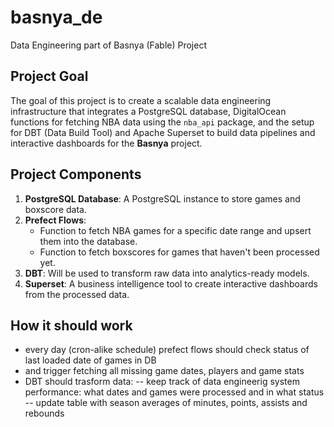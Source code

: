 # basnya_de
Data Engineering part of Basnya (Fable) Project

## Project Goal
The goal of this project is to create a scalable data engineering infrastructure that integrates a PostgreSQL database, DigitalOcean functions for fetching NBA data using the `nba_api` package, and the setup for DBT (Data Build Tool) and Apache Superset to build data pipelines and interactive dashboards for the **Basnya** project.

## Project Components
1. **PostgreSQL Database**: A PostgreSQL instance to store games and boxscore data.
2. **Prefect Flows**:
   - Function to fetch NBA games for a specific date range and upsert them into the database.
   - Function to fetch boxscores for games that haven't been processed yet.
3. **DBT**: Will be used to transform raw data into analytics-ready models.
4. **Superset**: A business intelligence tool to create interactive dashboards from the processed data.

## How it should work
- every day (cron-alike schedule) prefect flows should check status of last loaded date of games in DB
- and trigger fetching all missing game dates, players and game stats
- DBT should trasform data:
  -- keep track of data engineerig system performance: what dates and games were processed and in what status
  -- update table with season averages of minutes, points, assists and rebounds

